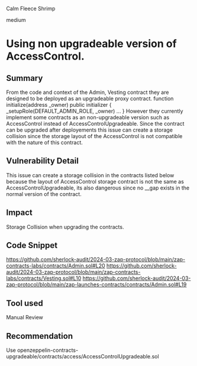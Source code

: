Calm Fleece Shrimp

medium

# Using non upgradeable version of AccessControl.

## Summary
From the code and context of the Admin, Vesting contract they are designed to be deployed as an upgradeable proxy contract.
   function initialize(address _owner) public initializer {
            _setupRole(DEFAULT_ADMIN_ROLE, _owner)
            ...
            }
However they currently implement some contracts as an non-upgradeable version such as AccessControl instead of AccessControlUpgradeable. Since the contract can be upgraded after deployements this issue can create a storage collision since the storage layout of the AccessControl is not compatible with the nature of this contract.
## Vulnerability Detail
This issue can create a storage collision in the contracts listed  below because the layout of AccessControl storage contract is not the same as AccessControlUpgradeable, its also dangerous since no __gap exists in the normal version of the contract.

## Impact
Storage Collision when upgrading the contracts.

## Code Snippet
https://github.com/sherlock-audit/2024-03-zap-protocol/blob/main/zap-contracts-labs/contracts/Admin.sol#L20
https://github.com/sherlock-audit/2024-03-zap-protocol/blob/main/zap-contracts-labs/contracts/Vesting.sol#L10
https://github.com/sherlock-audit/2024-03-zap-protocol/blob/main/zap-launches-contracts/contracts/Admin.sol#L19


## Tool used

Manual Review

## Recommendation
Use openzeppelin-contracts-upgradeable/contracts/access/AccessControlUpgradeable.sol